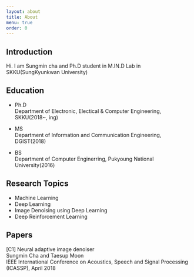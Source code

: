 ```yaml
---
layout: about
title: About
menu: true
order: 0
---
```


## Introduction

Hi. I am Sungmin cha and Ph.D student in M.IN.D Lab in SKKU(SungKyunkwan University)

## Education

- Ph.D  
Department of Electronic, Electical & Computer Engineering, SKKU(2018~, ing)

- MS  
Department of Information and Communication Engineering, DGIST(2018)

- BS  
Department of Computer Enginerring, Pukyoung National University(2016)

## Research Topics

- Machine Learning
- Deep Learning
- Image Denoising using Deep Learning
- Deep Reinforcement Learning

## Papers

[C1] Neural adaptive image denoiser  
Sungmin Cha and Taesup Moon  
IEEE International Conference on Acoustics, Speech and Signal Processing (ICASSP), April 2018

